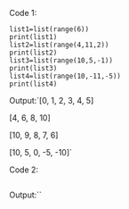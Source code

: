 Code 1:
```
list1=list(range(6))
print(list1)
list2=list(range(4,11,2))
print(list2)
list3=list(range(10,5,-1))
print(list3)
list4=list(range(10,-11,-5))
print(list4)
```
Output:`[0, 1, 2, 3, 4, 5]

[4, 6, 8, 10]

[10, 9, 8, 7, 6]

[10, 5, 0, -5, -10]`

Code 2:
```

```
Output:``
